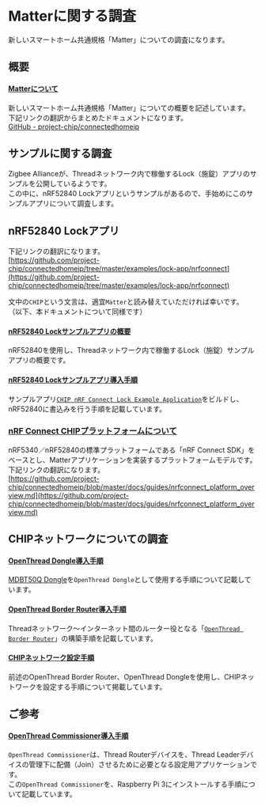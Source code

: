 # Matterに関する調査

新しいスマートホーム共通規格「Matter」についての調査になります。

## 概要

#### [Matterについて](../../Research/Matter/MATTERDESC.md)
新しいスマートホーム共通規格「Matter」についての概要を記述しています。<br>
下記リンクの翻訳からまとめたドキュメントになります。<br>
[GitHub - project-chip/connectedhomeip](https://github.com/project-chip/connectedhomeip)

## サンプルに関する調査

Zigbee Allianceが、Threadネットワーク内で稼働するLock（施錠）アプリのサンプルを公開しているようです。<br>
この中に、nRF52840 Lockアプリというサンプルがあるので、手始めにこのサンプルアプリについて調査します。

## nRF52840 Lockアプリ

下記リンクの翻訳になります。<br>
[https://github.com/project-chip/connectedhomeip/tree/master/examples/lock-app/nrfconnect](https://github.com/project-chip/connectedhomeip/tree/master/examples/lock-app/nrfconnect)

文中の`CHIP`という文言は、適宜`Matter`と読み替えていただければ幸いです。<br>
（以下、本ドキュメントについて同様です）

#### [nRF52840 Lockサンプルアプリの概要](../../Research/Matter/LOCKAPPSAMPLE.md)

nRF52840を使用し、Threadネットワーク内で稼働するLock（施錠）サンプルアプリの概要です。

#### [nRF52840 Lockサンプルアプリ導入手順](../../Research/Matter/LOCKAPPSAMPLEBLD.md)

サンプルアプリ[`CHIP nRF Connect Lock Example Application`](https://github.com/project-chip/connectedhomeip/blob/master/examples/lock-app/nrfconnect/README.md)をビルドし、nRF52840に書込みを行う手順を記載しています。

### [nRF Connect CHIPプラットフォームについて](../../Research/Matter/CHIPPLATFORM.md)

nRF5340／nRF52840の標準プラットフォームである「nRF Connect SDK」をベースとし、Matterアプリケーションを実装するプラットフォームモデルです。<br>
下記リンクの翻訳になります。<br>
[https://github.com/project-chip/connectedhomeip/blob/master/docs/guides/nrfconnect_platform_overview.md](https://github.com/project-chip/connectedhomeip/blob/master/docs/guides/nrfconnect_platform_overview.md)

## CHIPネットワークについての調査

#### [OpenThread Dongle導入手順](../../Research/Matter/OTDONGLE.md)

[MDBT50Q Dongle](https://github.com/diverta/onecard-fido/tree/master/FIDO2Device/MDBT50Q_Dongle)を`OpenThread Dongle`として使用する手順について記載しています。

#### [OpenThread Border Router導入手順](../../Research/Matter/OTBRSETUP.md)

Threadネットワーク〜インターネット間のルーター役となる「[`OpenThread Border Router`](https://openthread.io/guides/border-router)」の構築手順を記載しています。

#### [CHIPネットワーク設定手順](../../Research/Matter/OTBRSETUP.md)

前述のOpenThread Border Router、OpenThread Dongleを使用し、CHIPネットワークを設定する手順について掲載しています。

## ご参考

#### [OpenThread Commissioner導入手順](../../Research/Matter/OTCOMMSETUP.md)

`OpenThread Commissioner`は、Thread Routerデバイスを、Thread Leaderデバイスの管理下に配備（Join）させるために必要となる設定用アプリケーションです。<br>
この`OpenThread Commissioner`を、Raspberry Pi 3にインストールする手順について記載しています。
